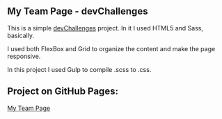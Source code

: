 ## My Team Page - devChallenges

This is a simple <a target="_blank" href="https://devchallenges.io/challenges/hhmesazsqgKXrTkYkt0U">devChallenges</a> project. In it I used HTML5 and Sass, basically.

I used both FlexBox and Grid to organize the content and make the page responsive.

In this project I used Gulp to compile .scss to .css.

## Project on GitHub Pages:

<a target="_blank" href="https://araujowebdev.github.io/My-team-page/">My Team Page</a>
